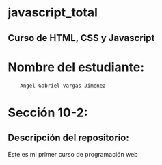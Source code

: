 # javascript_total

## Curso de HTML, CSS y Javascript

# Nombre del estudiante:
        Angel Gabriel Vargas Jimenez

# Sección 10-2:

## Descripción del repositorio:

Este es mi primer curso de programación web